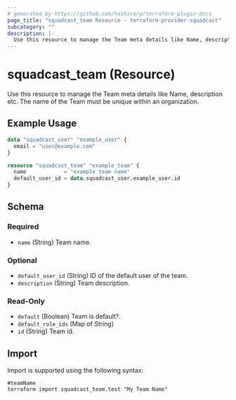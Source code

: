 ```yaml
---
# generated by https://github.com/hashicorp/terraform-plugin-docs
page_title: "squadcast_team Resource - terraform-provider-squadcast"
subcategory: ""
description: |-
  Use this resource to manage the Team meta details like Name, description etc. The name of the Team must be unique within an organization.
---
```


# squadcast_team (Resource)

Use this resource to manage the Team meta details like Name, description etc. The name of the Team must be unique within an organization.

## Example Usage

```terraform
data "squadcast_user" "example_user" {
  email = "user@example.com"
}

resource "squadcast_team" "example_team" {
  name            = "example team name"
  default_user_id = data.squadcast_user.example_user.id
}
```

<!-- schema generated by tfplugindocs -->
## Schema

### Required

- `name` (String) Team name.

### Optional

- `default_user_id` (String) ID of the default user of the team.
- `description` (String) Team description.

### Read-Only

- `default` (Boolean) Team is default?.
- `default_role_ids` (Map of String)
- `id` (String) Team id.

## Import

Import is supported using the following syntax:

```shell
#teamName
terraform import squadcast_team.test "My Team Name"
```

